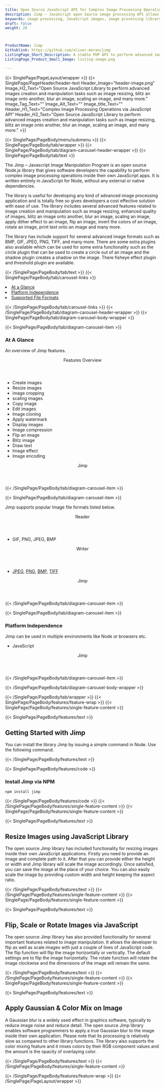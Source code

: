 ```yaml
---
title: Open Source JavaScript API for Complex Image Processing Operations
description: Jimp – JavaScript open Source image processing API allows programmers to resize image, blitz an image onto another, blur an image, scaling an image & many more.
keywords: image processing, JavaScript images, image processing library, JavaScript PNG API, JavaScript JPG, JavaScript image API, JavaScript Image creation, Modify images, Image filtering API, image resizing, enhanced quality of images, blitz an image onto another, blur an image, scaling an image, apply dither effect to an image, flip an image, invert an images colors, rotate an image
draft: false
weight: 28



ProductName: Jimp
Githublink: https://github.com/oliver-moran/jimp
ListingPage_Short_Description: A stable PHP API to perform advanced images creation and manipulation tasks such as image resizing, blur an image, scaling an image, and many more..
ListingPage_Product_Small_Image: listing-image.png 

---
```


{{< SinglePage/PageLayout/wrapper >}}
{{< SinglePage/PageHeader/header-text
Header_Image="header-image.png"
Image_H2_Text="Open Source JavaScript Library to perform advanced images creation and manipulation tasks such as image resizing, blitz an image onto another, blur an image, scaling an image, and many more."
Image_Tag_Text=""
Image_Alt_Text=""
Image_title_Text=""
Header_H1_Text="Complex Image Processing Operations via JavaScript API"
Header_H2_Text="Open Source JavaScript Library to perform advanced images creation and manipulation tasks such as image resizing, blitz an image onto another, blur an image, scaling an image, and many more." >}}

{{< SinglePage/PageBody/menu/submenu >}}
{{< SinglePage/PageBody/tab/wrapper >}}
{{< SinglePage/PageBody/tab/diagram-carousel-header-wrapper >}}
{{< SinglePage/PageBody/tab/text >}}



<p>The Jimp – Javascript Image Manipulation Program is an open source Node.js library that gives software developers the capability to perform complex image processing operations inside their own JavaScript apps. It is written entirely in JavaScript for Node, without any external or native dependencies.</p>
<p>The library is useful for developing any kind of advanced image processing application and is totally free so gives developers a cost effective solution with ease of use. The library includes several advanced features related to image creation and manipulation such as image resizing, enhanced quality of images, blitz an image onto another, blur an image, scaling an image, apply dither effect to an image, flip an image, invert the colors of an image, rotate an image, print text onto an image and many more.</p>
<p>The library has include support for several advanced image formats such as BMP, GIF, JPEG, PNG, TIFF, and many more. There are some extra plugins also available which can be used for some extra functionality such as the circle plugin that can be used to create a circle out of an image and the shadow plugin creates a shadow on the image. There fisheye effect plugin and threshold plugin are available.</p>

{{< /SinglePage/PageBody/tab/text >}}
{{< SinglePage/PageBody/tab/carousel-links >}}

<li data-target="#diagramcarousel" data-slide-to="0"><a href="#">At a Glance</a></li>
<li data-target="#diagramcarousel" data-slide-to="2"><a href="#">Platform Independence</a></li>
<li data-target="#diagramcarousel" data-slide-to="1"><a class="activetab" href="#">Supported File Formats</a></li>


{{< /SinglePage/PageBody/tab/carousel-links >}}
{{< /SinglePage/PageBody/tab/diagram-carousel-header-wrapper >}}
{{< SinglePage/PageBody/tab/diagram-carousel-body-wrapper >}}

{{< SinglePage/PageBody/tab/diagram-carousel-item >}}
<h3>At A Glance</h3>
<p>An overview of Jimp features.</p>
<div class="diagram1 d1-poi">
<div class="d1-row">
<div class="d1-col d1-right"><header>Features Overview</header>
<ul>
<li>Create images</li>
<li>Resize images</li>
<li>image cropping</li>
<li>scaling images</li>
<li>Copy image</li>
<li>Edit images</li>
<li>Image cloning</li>
<li>Apply watermark</li>
<li>Display images</li>
<li>Image compression</li>
<li>Flip an image</li>
<li>Blitz image</li>
<li>Draw text</li>
<li>Image effect</li>
<li>Image encoding</li>
</ul>
</div>
</div>
<div class="d1-logo" style="border: none;"><header>Jimp</header><footer><small></small></footer></div>
<!--/logo--></div>
<!--/diagram1-->
{{< /SinglePage/PageBody/tab/diagram-carousel-item >}}

{{< SinglePage/PageBody/tab/diagram-carousel-item >}}
<p>Jimp supports popular Image file formats listed below.</p>
<div class="diagram1 d2 d1-poi">
<div class="d1-row">
<div class="d1-col d1-left"><header><i class="fa fa-arrows-v"> </i> Reader</header>
<ul>
<li>GIF, PNG, JPEG, BMP</li>
</ul>
</div>
<!--/left-->
<div class="d1-col d1-right"><header><i class="fa fa-long-arrow-down"> </i> Writer</header>
<ul>
<li> <a href="https://docs.fileformat.com/image/jpeg/">JPEG</a>, <a href="https://docs.fileformat.com/image/png/">PNG</a>, <a href="https://docs.fileformat.com/image/bmp/">BMP</a>, <a href="https://docs.fileformat.com/image/tiff/">TIFF</a></li>
</ul>
</div>
<!--/right--></div>
<!--/row-->
<div class="d1-logo" style="border: none;"><header>Jimp</header><footer><small></small></footer></div>
<!--/logo--></div>
<!--/diagram2-->
{{< /SinglePage/PageBody/tab/diagram-carousel-item >}}

{{< SinglePage/PageBody/tab/diagram-carousel-item >}}
<h3>Platform Independence</h3>
<p>Jimp can be used in multiple environments like Node or browsers etc.</p>
<div class="diagram1 d1-poi">
<div class="d1-row">
<div class="d1-col d1-right">
<ul>
<li>JavaScript </li>
</ul>
</div>
<!--/right--></div>
<!--/row-->
<div class="d1-logo" style="border: none;"><header>Jimp</header><footer><small></small></footer></div>
<!--/logo--></div>
<!--/diagram2 -->
{{< /SinglePage/PageBody/tab/diagram-carousel-item >}}

{{< /SinglePage/PageBody/tab/diagram-carousel-body-wrapper >}}

{{< /SinglePage/PageBody/tab/wrapper >}}
{{< SinglePage/PageBody/features/feature-wrap >}}
{{< SinglePage/PageBody/features/single-feature-content >}}

{{< SinglePage/PageBody/features/text >}}
<h2 class="h2title">Getting Started with Jimp</h2>
<p>You can install the library Jimp by issuing a simple command in Node. Use the following command. </p>
{{< /SinglePage/PageBody/features/text >}}

{{< SinglePage/PageBody/features/code >}}
<h3><strong>Install Jimp via NPM</strong></h3>
<pre><code class="html">npm install jimp </code></pre>

{{< /SinglePage/PageBody/features/code >}}
{{< /SinglePage/PageBody/features/single-feature-content >}}
{{< SinglePage/PageBody/features/single-feature-content >}}

{{< SinglePage/PageBody/features/text >}}
<h2 class="h2title">Resize Images using JavaScript Library</h2>
<p>The open source Jimp library has included functionality for resizing images inside their own JavaScript applications. Firstly you need to provide an image and complete path to it. After that you can provide either the height or width and Jimp library will scale the image accordingly. Once satisfied, you can save the image at the place of your choice. You can also easily scale the image by providing custom width and height keeping the aspect ratio.</p>

{{< /SinglePage/PageBody/features/text >}}
{{< /SinglePage/PageBody/features/single-feature-content >}}
{{< SinglePage/PageBody/features/single-feature-content >}}

{{< SinglePage/PageBody/features/text >}}
<h2 class="h2title">Flip, Scale or Rotate Images via JavaScript</h2>
<p>The open source Jimp library has also provided functionality for several important features related to image manipulation. It allows the developer to flip as well as scale images with just a couple of lines of JavaScript code. The flip function will flip the image horizontally or vertically. The default settings are to flip the image horizontally. The rotate function will rotate the image clockwise and the dimensions of the image will remain the same.</p>

{{< /SinglePage/PageBody/features/text >}}
{{< /SinglePage/PageBody/features/single-feature-content >}}
{{< SinglePage/PageBody/features/single-feature-content >}}

{{< SinglePage/PageBody/features/text >}}
<h2 class="h2title">Apply Gaussian & Color Mix on Image</h2>
<p>A Gaussian blur is a widely used effect in graphics software, typically to reduce image noise and reduce detail. The open source Jimp library enables software programmers to apply a true Gaussian blur to the image inside their own application. Please note that its processing is relatively slow as compared to other library functions. The library also supports the color mixing feature and it mixes colors by their RGB component values and the amount is the opacity of overlaying color.</p>

{{< /SinglePage/PageBody/features/text >}}
{{< /SinglePage/PageBody/features/single-feature-content >}}

{{< /SinglePage/PageBody/features/feature-wrap >}}
{{< /SinglePage/PageLayout/wrapper >}}